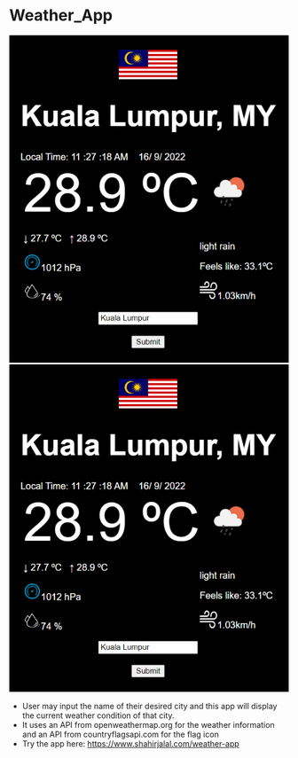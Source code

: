 # Weather_App

![Weather App GUI](/WeatherAppResult.png "First Look")
<a href="https://www.shahirjalal.com/weather-app" target="_blank" rel="noreferrer"><img src="https://github.com/ShahirJalal/Weather_App/raw/main/WeatherAppResult.png" alt="First Look" /></a>

- User may input the name of their desired city and this app will display the current weather condition of that city.
- It uses an API from openweathermap.org for the weather information and an API from countryflagsapi.com for the flag icon
- Try the app here: https://www.shahirjalal.com/weather-app
